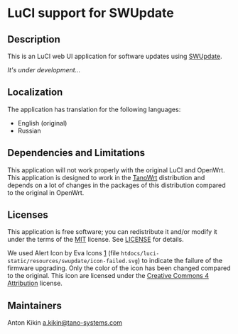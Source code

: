 # LuCI support for SWUpdate

## Description

This is an LuCI web UI application for software updates using [SWUpdate](https://github.com/sbabic/swupdate).

*It's under development...*

## Localization

The application has translation for the following languages:
- English (original)
- Russian

## Dependencies and Limitations

This application will not work properly with the original LuCI and OpenWrt. This application is designed to work in the [TanoWrt](https://github.com/tano-systems/meta-tanowrt) distribution and depends on a lot of changes in the packages of this distribution compared to the original in OpenWrt.

## Licenses

This application is free software; you can redistribute it and/or modify it under the terms of the [MIT](https://opensource.org/licenses/MIT) license. See [LICENSE](LICENSE) for details.

We used Alert Icon by Eva Icons [1] (file `htdocs/luci-static/resources/swupdate/icon-failed.svg`) to indicate the failure of the firmware upgrading. Only the color of the icon has been changed compared to the original. This icon are licensed under the [Creative Commons 4 Attribution](https://creativecommons.org/licenses/by/4.0/) license.

[1]: https://iconscout.com/icon/alert-1767533

## Maintainers

Anton Kikin <a.kikin@tano-systems.com>
